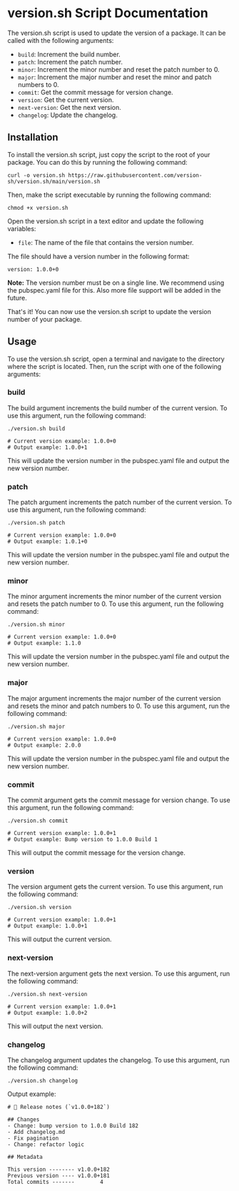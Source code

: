 # version.sh Script Documentation

The version.sh script is used to update the version of a package. It can be called with the following arguments:

- `build`: Increment the build number.
- `patch`: Increment the patch number.
- `minor`: Increment the minor number and reset the patch number to 0.
- `major`: Increment the major number and reset the minor and patch numbers to 0.
- `commit`: Get the commit message for version change.
- `version`: Get the current version.
- `next-version`: Get the next version.
- `changelog`: Update the changelog.

## Installation

To install the version.sh script, just copy the script to the root of your package. You can do this by running the following command:

```
curl -o version.sh https://raw.githubusercontent.com/version-sh/version.sh/main/version.sh
```

Then, make the script executable by running the following command:

```
chmod +x version.sh
```

Open the version.sh script in a text editor and update the following variables:

- `file`: The name of the file that contains the version number.

The file should have a version number in the following format:

```
version: 1.0.0+0
```

**Note:** The version number must be on a single line.
We recommend using the pubspec.yaml file for this. Also more file support will be added in the future.

That's it! You can now use the version.sh script to update the version number of your package.

## Usage

To use the version.sh script, open a terminal and navigate to the directory where the script is located. Then, run the script with one of the following arguments:

### build

The build argument increments the build number of the current version. To use this argument, run the following command:

```
./version.sh build

# Current version example: 1.0.0+0
# Output example: 1.0.0+1
```

This will update the version number in the pubspec.yaml file and output the new version number.

### patch

The patch argument increments the patch number of the current version. To use this argument, run the following command:

```
./version.sh patch

# Current version example: 1.0.0+0
# Output example: 1.0.1+0
```

This will update the version number in the pubspec.yaml file and output the new version number.

### minor

The minor argument increments the minor number of the current version and resets the patch number to 0. To use this argument, run the following command:

```
./version.sh minor

# Current version example: 1.0.0+0
# Output example: 1.1.0
```

This will update the version number in the pubspec.yaml file and output the new version number.

### major

The major argument increments the major number of the current version and resets the minor and patch numbers to 0. To use this argument, run the following command:

```
./version.sh major

# Current version example: 1.0.0+0
# Output example: 2.0.0
```

This will update the version number in the pubspec.yaml file and output the new version number.

### commit

The commit argument gets the commit message for version change. To use this argument, run the following command:

```
./version.sh commit

# Current version example: 1.0.0+1
# Output example: Bump version to 1.0.0 Build 1
```

This will output the commit message for the version change.

### version

The version argument gets the current version. To use this argument, run the following command:

```
./version.sh version

# Current version example: 1.0.0+1
# Output example: 1.0.0+1
```

This will output the current version.

### next-version

The next-version argument gets the next version. To use this argument, run the following command:

```
./version.sh next-version

# Current version example: 1.0.0+1
# Output example: 1.0.0+2
```

This will output the next version.

### changelog

The changelog argument updates the changelog. To use this argument, run the following command:

```
./version.sh changelog
```

Output example:

```
# 🎁 Release notes (`v1.0.0+182`)

## Changes
- Change: bump version to 1.0.0 Build 182
- Add changelog.md
- Fix pagination
- Change: refactor logic

## Metadata

This version -------- v1.0.0+182
Previous version ---- v1.0.0+181
Total commits -------        4

```
